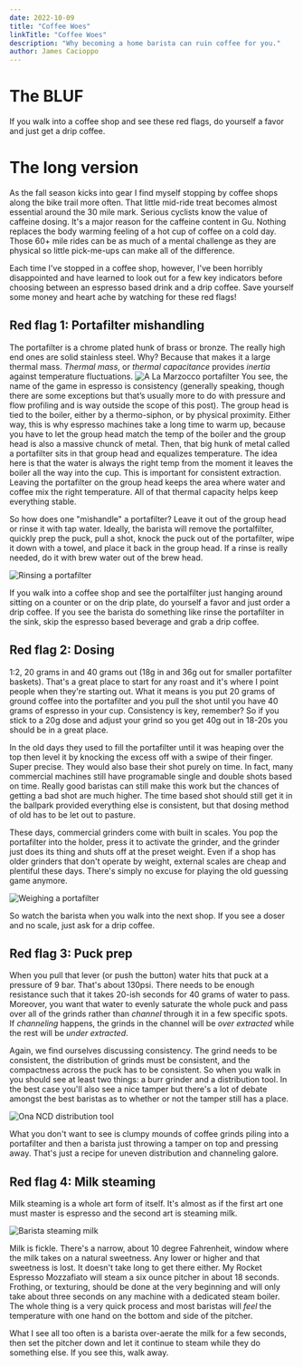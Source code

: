 ```yaml
---
date: 2022-10-09
title: "Coffee Woes"
linkTitle: "Coffee Woes"
description: "Why becoming a home barista can ruin coffee for you."
author: James Cacioppo
---
```


# The BLUF

If you walk into a coffee shop and see these red flags, do yourself a favor and just get a drip coffee.

# The long version

As the fall season kicks into gear I find myself stopping by coffee shops along the bike trail more often.  That little mid-ride treat becomes almost essential around the 30 mile mark.  Serious cyclists know the value of caffeine dosing.  It's a major reason for the caffeine content in Gu.  Nothing replaces the body warming feeling of a hot cup of coffee on a cold day.  Those 60+ mile rides can be as much of a mental challenge as they are physical so little pick-me-ups can make all of the difference.

Each time I've stopped in a coffee shop, however, I've been horribly disappointed and have learned to look out for a few key indicators before choosing between an espresso based drink and a drip coffee.  Save yourself some money and heart ache by watching for these red flags!

## Red flag 1: Portafilter mishandling

The portafilter is a chrome plated hunk of brass or bronze. The really high end ones are solid stainless steel.  Why? Because that makes it a large thermal mass. *Thermal mass*, or *thermal capacitance* provides *inertia* against temperature fluctuations.
![A La Marzocco portafilter](https://images.pexels.com/photos/4354615/pexels-photo-4354615.jpeg)
You see, the name of the game in espresso is consistency (generally speaking, though there are some exceptions but that’s usually more to do with pressure and flow profiling and is way outside the scope of this post). The group head is tied to the boiler, either by a thermo-siphon, or by physical proximity. Either way, this is why espresso machines take a long time to warm up, because you have to let the group head match the temp of the boiler and the group head is also a massive chunck of metal. Then, that big hunk of metal called a portafilter sits in that group head and equalizes temperature. The idea here is that the water is always the right temp from the moment it leaves the boiler all the way into the cup. This is important for consistent extraction. Leaving the portafilter on the group head keeps the area where water and coffee mix the right temperature. All of that thermal capacity helps keep everything stable.

So how does one "mishandle" a portafilter?  Leave it out of the group head or rinse it with tap water.  Ideally, the barista will remove the portalfilter, quickly prep the puck, pull a shot, knock the puck out of the portafilter, wipe it down with a towel, and place it back in the group head.  If a rinse is really needed, do it with brew water out of the brew head.

![Rinsing a portafilter](https://images.pexels.com/photos/8429814/pexels-photo-8429814.jpeg?auto=compress&cs=tinysrgb&w=1260&h=750&dpr=2)

If you walk into a coffee shop and see the portalfilter just hanging around sitting on a counter or on the drip plate, do yourself a favor and just order a drip coffee.  If you see the barista do something like rinse the portafilter in the sink, skip the espresso based beverage and grab a drip coffee.

## Red flag 2: Dosing

1:2, 20 grams in and 40 grams out (18g in and 36g out for smaller portafilter baskets).  That's a great place to start for any roast and it's where I point people when they're starting out.  What it means is you put 20 grams of ground coffee into the portafilter and you pull the shot until you have 40 grams of espresso in your cup.  Consistency is key, remember?  So if you stick to a 20g dose and adjust your grind so you get 40g out in 18-20s you should be in a great place.

In the old days they used to fill the portafilter until it was heaping over the top then level it by knocking the excess off with a swipe of their finger.  Super precise.  They would also base their shot purely on time.  In fact, many commercial machines still have programable single and double shots based on time.  Really good baristas can still make this work but the chances of getting a bad shot are much higher.  The time based shot should still get it in the ballpark provided everything else is consistent, but that dosing method of old has to be let out to pasture.

These days, commercial grinders come with built in scales.  You pop the portafilter into the holder, press it to activate the grinder, and the grinder just does its thing and shuts off at the preset weight.  Even if a shop has older grinders that don't operate by weight, external scales are cheap and plentiful these days.  There's simply no excuse for playing the old guessing game anymore.

![Weighing a portafilter](https://images.pexels.com/photos/11755054/pexels-photo-11755054.jpeg?auto=compress&cs=tinysrgb&w=1260&h=750&dpr=2)

So watch the barista when you walk into the next shop.  If you see a doser and no scale, just ask for a drip coffee.

## Red flag 3: Puck prep

When you pull that lever (or push the button) water hits that puck at a pressure of 9 bar.  That's about 130psi.  There needs to be enough resistance such that it takes 20-ish seconds for 40 grams of water to pass.  Moreover, you want that water to evenly saturate the whole puck and pass over all of the grinds rather than _channel_ through it in a few specific spots.  If _channeling_ happens, the grinds in the channel will be _over extracted_ while the rest will be _under extracted_.

Again, we find ourselves discussing consistency.  The grind needs to be consistent, the distribution of grinds must be consistent, and the compactness across the puck has to be consistent.  So when you walk in you should see at least two things: a burr grinder and a distribution tool.  In the best case you'll also see a nice tamper but there's a lot of debate amongst the best baristas as to whether or not the tamper still has a place.

![Ona NCD distribution tool](https://cdn.shopify.com/s/files/1/0464/4824/6934/products/NCD_0001_Silver_NCD_1_1100x1100.png?v=1637030990)

What you don't want to see is clumpy mounds of coffee grinds piling into a portafilter and then a barista just throwing a tamper on top and pressing away.  That's just a recipe for uneven distribution and channeling galore.

## Red flag 4: Milk steaming

Milk steaming is a whole art form of itself.  It's almost as if the first art one must master is espresso and the second art is steaming milk.

![Barista steaming milk](https://images.pexels.com/photos/4350047/pexels-photo-4350047.jpeg?auto=compress&cs=tinysrgb&w=1260&h=750&dpr=2)

Milk is fickle.  There's a narrow, about 10 degree Fahrenheit, window where the milk takes on a natural sweetness.  Any lower or higher and that sweetness is lost.  It doesn't take long to get there either.  My Rocket Espresso Mozzafiato will steam a six ounce pitcher in about 18 seconds.  Frothing, or texturing, should be done at the very beginning and will only take about three seconds on any machine with a dedicated steam boiler.  The whole thing is a very quick process and most baristas will _feel_ the temperature with one hand on the bottom and side of the pitcher.

What I see all too often is a barista over-aerate the milk for a few seconds, then set the pitcher down and let it continue to steam while they do something else.  If you see this, walk away.